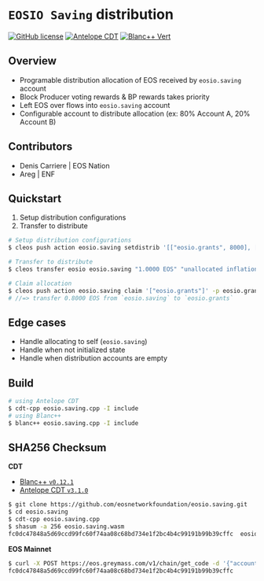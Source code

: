 # `EOSIO Saving` distribution
[![GitHub license](https://img.shields.io/badge/license-MIT-blue.svg)](https://github.com/eosnetworkfoundation/eosio.saving/blob/main/LICENSE)
[![Antelope CDT](https://github.com/eosnetworkfoundation/eosio.saving/actions/workflows/release.yml/badge.svg)](https://github.com/eosnetworkfoundation/eosio.saving/actions/workflows/release.yml)
[![Blanc++ Vert](https://github.com/eosnetworkfoundation/eosio.saving/actions/workflows/tests.yml/badge.svg)](https://github.com/eosnetworkfoundation/eosio.saving/actions/workflows/tests.yml)

## Overview

- Programable distribution allocation of EOS received by `eosio.saving` account
- Block Producer voting rewards & BP rewards takes priority
- Left EOS over flows into `eosio.saving` account
- Configurable account to distribute allocation (ex: 80% Account A, 20% Account B)

## Contributors

- Denis Carriere | EOS Nation
- Areg | ENF

## Quickstart

1. Setup distribution configurations
2. Transfer to distribute

```bash
# Setup distribution configurations
$ cleos push action eosio.saving setdistrib '[["eosio.grants", 8000], ["eosio.saving", 2000]]' -p eosio.saving

# Transfer to distribute
$ cleos transfer eosio eosio.saving "1.0000 EOS" "unallocated inflation"

# Claim allocation
$ cleos push action eosio.saving claim '["eosio.grants"]' -p eosio.grants
# //=> transfer 0.8000 EOS from `eosio.saving` to `eosio.grants`
```

## Edge cases

- Handle allocating to self (`eosio.saving`)
- Handle when not initialized state
- Handle when distribution accounts are empty

## Build

```bash
# using Antelope CDT
$ cdt-cpp eosio.saving.cpp -I include
# using Blanc++
$ blanc++ eosio.saving.cpp -I include
```

## SHA256 Checksum

**CDT**
- [Blanc++ `v0.12.1`](https://github.com/haderech/blanc/releases/tag/0.12.1)
- [Antelope CDT `v3.1.0`](https://github.com/AntelopeIO/cdt/releases/tag/v3.1.0)

```bash
$ git clone https://github.com/eosnetworkfoundation/eosio.saving.git
$ cd eosio.saving
$ cdt-cpp eosio.saving.cpp
$ shasum -a 256 eosio.saving.wasm
fc0dc47848a5d69ccd99fc60f74aa08c68bd734e1f2bc4b4c99191b99b39cffc  eosio.saving.wasm
```

**EOS Mainnet**

```bash
$ curl -X POST https://eos.greymass.com/v1/chain/get_code -d '{"account_name":"eosio.saving"}' | jq .code_hash
fc0dc47848a5d69ccd99fc60f74aa08c68bd734e1f2bc4b4c99191b99b39cffc
```
